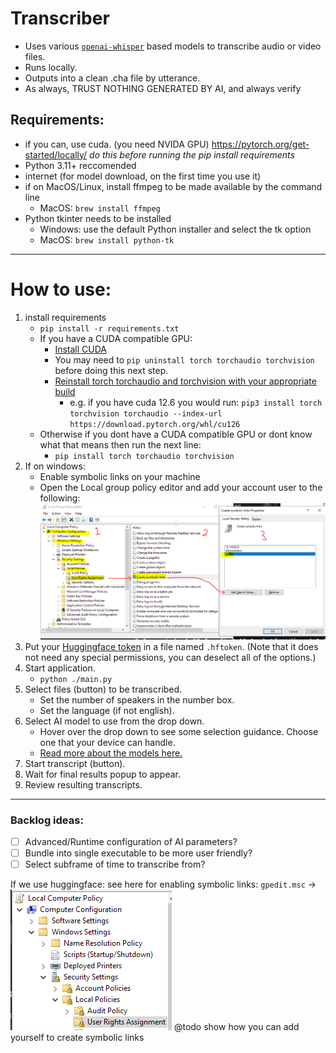 # Transcriber
- Uses various [`openai-whisper`](https://github.com/openai/whisper) based models to transcribe audio or video files.
- Runs locally.
- Outputs into a clean .cha file by utterance.
- As always, TRUST NOTHING GENERATED BY AI, and always verify

## Requirements:
- if you can, use cuda. (you need NVIDA GPU) https://pytorch.org/get-started/locally/ _do this before running the pip install requirements_
- Python 3.11+ reccomended
- internet (for model download, on the first time you use it)
- if on MacOS/Linux, install ffmpeg to be made available by the command line
    - MacOS: `brew install ffmpeg`
- Python tkinter needs to be installed
    - Windows: use the default Python installer and select the tk option
    - MacOS: `brew install python-tk`


---
# How to use:
1. install requirements
    - `pip install -r requirements.txt`
    - If you have a CUDA compatible GPU: 
        - [Install CUDA](https://docs.nvidia.com/cuda/cuda-quick-start-guide/)
        - You may need to `pip uninstall torch torchaudio torchvision` before doing this next step.
        - [Reinstall torch torchaudio and torchvision with your appropriate build](https://pytorch.org/get-started/locally/)
            - e.g. if you have cuda 12.6 you would run: `pip3 install torch torchvision torchaudio --index-url https://download.pytorch.org/whl/cu126`
    - Otherwise if you dont have a CUDA compatible GPU or dont know what that means then run the next line:
        - `pip install torch torchaudio torchvision`
1. If on windows: 
    - Enable symbolic links on your machine
    - Open the Local group policy editor and add your account user to the following:
    ![Follow these steps](docs\readme_add_symlinks.png)
1. Put your [Huggingface token](https://huggingface.co/docs/hub/en/security-tokens) in a file named `.hftoken`. (Note that it does not need any special permissions, you can deselect all of the options.)
1. Start application.
    - `python ./main.py`
1. Select files (button) to be transcribed.
    - Set the number of speakers in the number box.
    - Set the language (if not english).
1. Select AI model to use from the drop down.
    - Hover over the drop down to see some selection guidance. Choose one that your device can handle.
    - [Read more about the models here.](https://github.com/openai/whisper?tab=readme-ov-file#available-models-and-languages)
4. Start transcript (button).
5. Wait for final results popup to appear.
6. Review resulting transcripts.

---
### Backlog ideas:
- [ ] Advanced/Runtime configuration of AI parameters?
- [ ] Bundle into single executable to be more user friendly?
- [ ] Select subframe of time to transcribe from?

If we use huggingface:
see here for enabling symbolic links:
`gpedit.msc` -> 
![alt text](docs\readme_hf_allow_symlink.png)
@todo show how you can add yourself to create symbolic links


